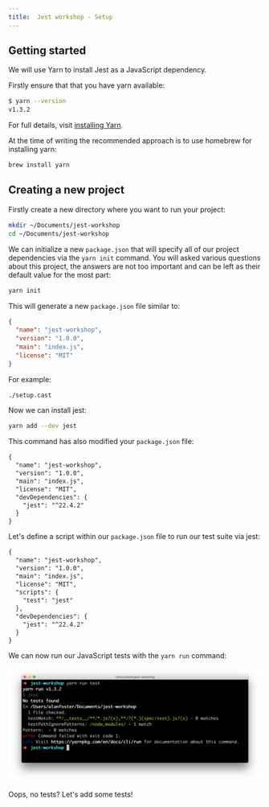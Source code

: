 ```yaml
---
title:  Jest workshop - Setup
---
```


## Getting started

We will use Yarn to install Jest as a JavaScript dependency.

Firstly ensure that that you have yarn available:

```bash
$ yarn --version
v1.3.2
```

For full details, visit [installing Yarn](https://yarnpkg.com/en/docs/install).

At the time of writing the recommended approach is to use homebrew for installing yarn:

```bash
brew install yarn
```

## Creating a new project

Firstly create a new directory where you want to run your project:

```bash
mkdir ~/Documents/jest-workshop
cd ~/Documents/jest-workshop
```

We can initialize a new `package.json` that will specify all of our project dependencies
via the `yarn init` command. You will asked various questions about this project, the
answers are not too important and can be left as their default value for the most part:

```bash
yarn init
```

This will generate a new `package.json` file similar to:

```json
{
  "name": "jest-workshop",
  "version": "1.0.0",
  "main": "index.js",
  "license": "MIT"
}
```

For example:

```asciinema
./setup.cast
```

Now we can install jest:

```bash
yarn add --dev jest
```

This command has also modified your `package.json` file:

```json{"highlight": "6-8"}
{
  "name": "jest-workshop",
  "version": "1.0.0",
  "main": "index.js",
  "license": "MIT",
  "devDependencies": {
    "jest": "^22.4.2"
  }
}
```

Let's define a script within our `package.json` file to run our test suite via jest:

```json{"highlight": "6-8"}
{
  "name": "jest-workshop",
  "version": "1.0.0",
  "main": "index.js",
  "license": "MIT",
  "scripts": {
    "test": "jest"
  },
  "devDependencies": {
    "jest": "^22.4.2"
  }
}
```

We can now run our JavaScript tests with the `yarn run` command:

![](./empty-tests.png "Example there being no tests available")

Oops, no tests? Let's add some tests!
